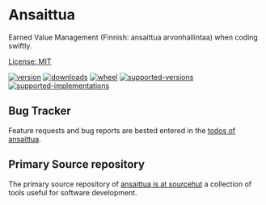# Ansaittua

Earned Value Management (Finnish: ansaittua arvonhallintaa) when coding swiftly.

[License: MIT](https://git.sr.ht/~sthagen/ansaittua/tree/default/item/LICENSE)

[![version](https://img.shields.io/pypi/v/ansaittua.svg?style=flat)](https://pypi.python.org/pypi/ansaittua/)
[![downloads](https://img.shields.io/pypi/dm/ansaittua.svg?style=flat)](https://pypi.python.org/pypi/ansaittua/)
[![wheel](https://img.shields.io/pypi/wheel/ansaittua.svg?style=flat)](https://pypi.python.org/pypi/ansaittua/)
[![supported-versions](https://img.shields.io/pypi/pyversions/ansaittua.svg?style=flat)](https://pypi.python.org/pypi/ansaittua/)
[![supported-implementations](https://img.shields.io/pypi/implementation/ansaittua.svg?style=flat)](https://pypi.python.org/pypi/ansaittua/)

## Bug Tracker

Feature requests and bug reports are bested entered in the [todos of ansaittua](https://todo.sr.ht/~sthagen/ansaittua).

## Primary Source repository

The primary source repository of [ansaittua is at sourcehut](https://git.sr.ht/~sthagen/ansaittua)
a collection of tools useful for software development.

